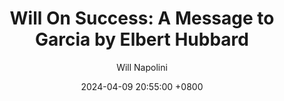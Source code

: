 ---
title: "Will On Success: A Message to Garcia by Elbert Hubbard"
author: Will Napolini
date: 2024-04-09 20:55:00 +0800
categories: [Mindset, Book-summaries]
tags:
  [
    a-message-to-garcia,
    elbert-hubbard,
    self-reliance,
    initiative,
    responsibility,
    can-do-attitude,
    problem-solving,
    personal-achievement,
    leadership-qualities,
    resourcefulness,
    effective-communication,
    perseverance,
    american-classics,
    motivational-reading,
    personal-success,
    overcoming-obstacles,
    entrepreneurship,
    character-development,
    the-power-of-action
  ]
image: https://pbs.twimg.com/media/GO1TYTYWsAAAKFx?format=jpg&name=large
alt: "Will On Success: A Message to Garcia by Elbert Hubbard"
fallback:
  -
  # Replace with the URL of your backup image
  -
  # Replace with the URL of your backup image
---
